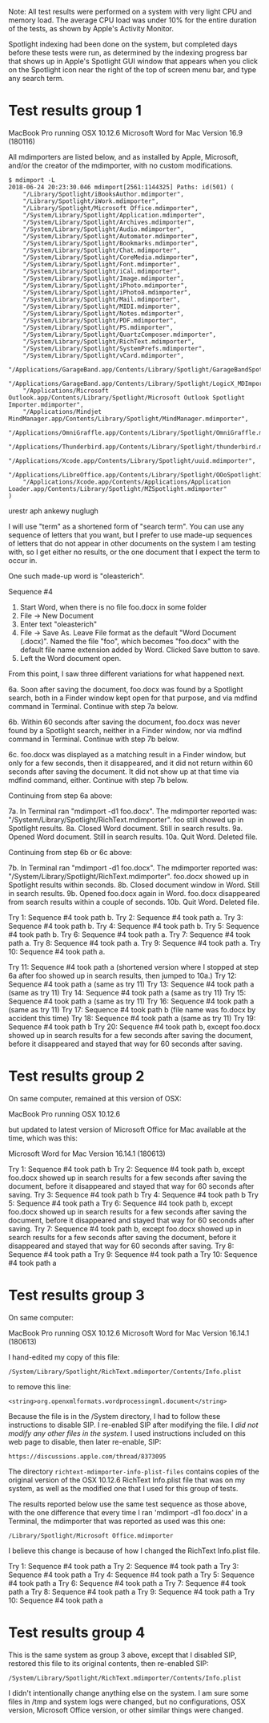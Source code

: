 Note: All test results were performed on a system with very light CPU
and memory load.  The average CPU load was under 10% for the entire
duration of the tests, as shown by Apple's Activity Monitor.

Spotlight indexing had been done on the system, but completed days
before these tests were run, as determined by the indexing progress
bar that shows up in Apple's Spotlight GUI window that appears when
you click on the Spotlight icon near the right of the top of screen
menu bar, and type any search term.


# Test results group 1

MacBook Pro running OSX 10.12.6
Microsoft Word for Mac Version 16.9 (180116)

All mdimporters are listed below, and as installed by Apple,
Microsoft, and/or the creator of the mdimporter, with no custom
modifications.

```
$ mdimport -L
2018-06-24 20:23:30.046 mdimport[2561:1144325] Paths: id(501) (
    "/Library/Spotlight/iBooksAuthor.mdimporter",
    "/Library/Spotlight/iWork.mdimporter",
    "/Library/Spotlight/Microsoft Office.mdimporter",
    "/System/Library/Spotlight/Application.mdimporter",
    "/System/Library/Spotlight/Archives.mdimporter",
    "/System/Library/Spotlight/Audio.mdimporter",
    "/System/Library/Spotlight/Automator.mdimporter",
    "/System/Library/Spotlight/Bookmarks.mdimporter",
    "/System/Library/Spotlight/Chat.mdimporter",
    "/System/Library/Spotlight/CoreMedia.mdimporter",
    "/System/Library/Spotlight/Font.mdimporter",
    "/System/Library/Spotlight/iCal.mdimporter",
    "/System/Library/Spotlight/Image.mdimporter",
    "/System/Library/Spotlight/iPhoto.mdimporter",
    "/System/Library/Spotlight/iPhoto8.mdimporter",
    "/System/Library/Spotlight/Mail.mdimporter",
    "/System/Library/Spotlight/MIDI.mdimporter",
    "/System/Library/Spotlight/Notes.mdimporter",
    "/System/Library/Spotlight/PDF.mdimporter",
    "/System/Library/Spotlight/PS.mdimporter",
    "/System/Library/Spotlight/QuartzComposer.mdimporter",
    "/System/Library/Spotlight/RichText.mdimporter",
    "/System/Library/Spotlight/SystemPrefs.mdimporter",
    "/System/Library/Spotlight/vCard.mdimporter",
    "/Applications/GarageBand.app/Contents/Library/Spotlight/GarageBandSpotlightImporter.mdimporter",
    "/Applications/GarageBand.app/Contents/Library/Spotlight/LogicX_MDImport.mdimporter",
    "/Applications/Microsoft Outlook.app/Contents/Library/Spotlight/Microsoft Outlook Spotlight Importer.mdimporter",
    "/Applications/Mindjet MindManager.app/Contents/Library/Spotlight/MindManager.mdimporter",
    "/Applications/OmniGraffle.app/Contents/Library/Spotlight/OmniGraffle.mdimporter",
    "/Applications/Thunderbird.app/Contents/Library/Spotlight/thunderbird.mdimporter",
    "/Applications/Xcode.app/Contents/Library/Spotlight/uuid.mdimporter",
    "/Applications/LibreOffice.app/Contents/Library/Spotlight/OOoSpotlightImporter.mdimporter",
    "/Applications/Xcode.app/Contents/Applications/Application Loader.app/Contents/Library/Spotlight/MZSpotlight.mdimporter"
)
```

urestr aph
ankewy nuglugh

I will use "term" as a shortened form of "search term".  You can use
any sequence of letters that you want, but I prefer to use made-up
sequences of letters that do not appear in other documents on the
system I am testing with, so I get either no results, or the one
document that I expect the term to occur in.

One such made-up word is "oleasterich".


Sequence #4

1. Start Word, when there is no file foo.docx in some folder
2. File -> New Document
3. Enter text "oleasterich"
4. File -> Save As.  Leave File format as the default "Word Document
   (.docx)".  Named the file "foo", which becomes "foo.docx" with the
   default file name extension added by Word.  Clicked Save button to
   save.
5. Left the Word document open.

From this point, I saw three different variations for what happened
next.

6a. Soon after saving the document, foo.docx was found by a Spotlight
    search, both in a Finder window kept open for that purpose, and
    via mdfind command in Terminal.  Continue with step 7a below.

6b. Within 60 seconds after saving the document, foo.docx was never
    found by a Spotlight search, neither in a Finder window, nor via
    mdfind command in Terminal.  Continue with step 7b below.

6c. foo.docx was displayed as a matching result in a Finder window,
    but only for a few seconds, then it disappeared, and it did not
    return within 60 seconds after saving the document.  It did not
    show up at that time via mdfind command, either.  Continue with
    step 7b below.

Continuing from step 6a above:

7a. In Terminal ran "mdimport -d1 foo.docx".  The mdimporter reported
    was: "/System/Library/Spotlight/RichText.mdimporter". foo still
    showed up in Spotlight results.
8a. Closed Word document.  Still in search results.
9a. Opened Word document.  Still in search results.
10a.  Quit Word.  Deleted file.

Continuing from step 6b or 6c above:

7b. In Terminal ran "mdimport -d1 foo.docx".  The mdimporter reported
    was: "/System/Library/Spotlight/RichText.mdimporter". foo.docx
    showed up in Spotlight results within seconds.
8b. Closed document window in Word.  Still in search results.
9b. Opened foo.docx again in Word.  foo.docx disappeared from search
    results within a couple of seconds.
10b.  Quit Word.  Deleted file.

Try  1: Sequence #4 took path b.
Try  2: Sequence #4 took path a.
Try  3: Sequence #4 took path b.
Try  4: Sequence #4 took path b.
Try  5: Sequence #4 took path b.
Try  6: Sequence #4 took path a.
Try  7: Sequence #4 took path a.
Try  8: Sequence #4 took path a.
Try  9: Sequence #4 took path a.
Try 10: Sequence #4 took path a.

Try 11: Sequence #4 took path a (shortened version where I stopped at step 6a after foo showed up in search results, then jumped to 10a.)
Try 12: Sequence #4 took path a (same as try 11)
Try 13: Sequence #4 took path a (same as try 11)
Try 14: Sequence #4 took path a (same as try 11)
Try 15: Sequence #4 took path a (same as try 11)
Try 16: Sequence #4 took path a (same as try 11)
Try 17: Sequence #4 took path b (file name was fo.docx by accident this time)
Try 18: Sequence #4 took path a (same as try 11)
Try 19: Sequence #4 took path b
Try 20: Sequence #4 took path b, except foo.docx showed up in search results for a few seconds after saving the document, before it disappeared and stayed that way for 60 seconds after saving.


# Test results group 2

On same computer, remained at this version of OSX:

MacBook Pro running OSX 10.12.6

but updated to latest version of Microsoft Office for Mac available at
the time, which was this:

Microsoft Word for Mac Version 16.14.1 (180613)

Try  1: Sequence #4 took path b
Try  2: Sequence #4 took path b, except foo.docx showed up in search results for a few seconds after saving the document, before it disappeared and stayed that way for 60 seconds after saving.
Try  3: Sequence #4 took path b
Try  4: Sequence #4 took path b
Try  5: Sequence #4 took path a
Try  6: Sequence #4 took path b, except foo.docx showed up in search results for a few seconds after saving the document, before it disappeared and stayed that way for 60 seconds after saving.
Try  7: Sequence #4 took path b, except foo.docx showed up in search results for a few seconds after saving the document, before it disappeared and stayed that way for 60 seconds after saving.
Try  8: Sequence #4 took path a
Try  9: Sequence #4 took path a
Try 10: Sequence #4 took path a


# Test results group 3

On same computer:

MacBook Pro running OSX 10.12.6
Microsoft Word for Mac Version 16.14.1 (180613)

I hand-edited my copy of this file:

    /System/Library/Spotlight/RichText.mdimporter/Contents/Info.plist

to remove this line:

    <string>org.openxmlformats.wordprocessingml.document</string>

Because the file is in the /System directory, I had to follow these
instructions to disable SIP.  I re-enabled SIP after modifying the
file.  I _did not modify any other files in the system_.  I used
instructions included on this web page to disable, then later
re-enable, SIP:

    https://discussions.apple.com/thread/8373095

The directory `richtext-mdimporter-info-plist-files` contains copies
of the original version of the OSX 10.12.6 RichText Info.plist file
that was on my system, as well as the modified one that I used for
this group of tests.

The results reported below use the same test sequence as those above,
with the one difference that every time I ran 'mdimport -d1 foo.docx'
in a Terminal, the mdimporter that was reported as used was this one:

    /Library/Spotlight/Microsoft Office.mdimporter

I believe this change is because of how I changed the RichText
Info.plist file.

Try  1: Sequence #4 took path a
Try  2: Sequence #4 took path a
Try  3: Sequence #4 took path a
Try  4: Sequence #4 took path a
Try  5: Sequence #4 took path a
Try  6: Sequence #4 took path a
Try  7: Sequence #4 took path a
Try  8: Sequence #4 took path a
Try  9: Sequence #4 took path a
Try 10: Sequence #4 took path a


# Test results group 4

This is the same system as group 3 above, except that I disabled SIP,
restored this file to its original contents, then re-enabled SIP:

    /System/Library/Spotlight/RichText.mdimporter/Contents/Info.plist

I didn't intentionally change anything else on the system.  I am sure
some files in /tmp and system logs were changed, but no
configurations, OSX version, Microsoft Office version, or other
similar things were changed.

